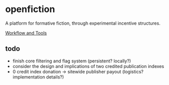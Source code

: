 # openfiction

A platform for formative fiction, through experimental incentive structures.

[Workflow and Tools](https://www.dappuniversity.com/articles/blockchain-app-tutorial)


## todo
* finish core filtering and flag system (persistent? locally?)
* consider the design and implications of two credited publication indexes
* 0 credit index donation -> sitewide publisher payout (logistics? implementation details?)